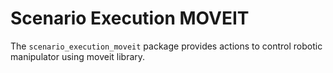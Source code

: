 # Scenario Execution MOVEIT

The `scenario_execution_moveit` package provides actions to control robotic manipulator using moveit library.

